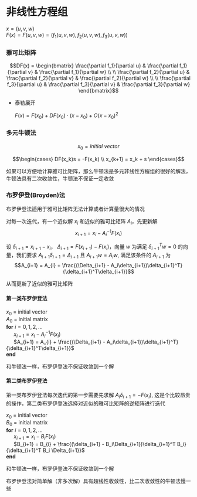 # 非线性方程组
$x = (u, v, w)$\
$F(x) = F(u, v, w) = (f_1(u, v, w), f_2(u, v, w), f_3(u, v, w))$

### 雅可比矩阵

$$DF(x) = \begin{bmatrix}
\frac{\partial f_1}{\partial u} & \frac{\partial f_1}{\partial v} & \frac{\partial f_1}{\partial w} \\
\\
\frac{\partial f_2}{\partial u} & \frac{\partial f_2}{\partial v} & \frac{\partial f_2}{\partial w} \\
\\
\frac{\partial f_3}{\partial u} & \frac{\partial f_3}{\partial v} & \frac{\partial f_3}{\partial w} 
\end{bmatrix}$$

* 泰勒展开

    $F(x) = F(x_0) + DF(x_0)\cdot (x - x_0) + O(x - x_0)^2$

### 多元牛顿法

$$x_0 = initial\ vector$$

$$\begin{cases}
DF(x_k)s = -F(x_k) \\
x_{k+1} = x_k + s
\end{cases}$$

如果可以方便地计算雅可比矩阵，那么牛顿法是多元非线性方程组的很好的解法，牛顿法具有二次收敛性，牛顿法不保证一定收敛

### 布罗伊登(Broyden)法

布罗伊登法适用于雅可比矩阵无法计算或者计算量很大的情况

对每一次迭代，有一个近似解 $x_i$ 和近似的雅可比矩阵 $A_i$，先更新解 
$$x_{i+1} = x_{i} - A_i^{-1}F(x_i)$$

设 $\delta_{i+1} = x_{i+1} - x_{i}$， $\Delta_{i+1} = F(x_{i+1}) - F(x_i)$，向量 $w$ 为满足 $\delta_{i+1}^T w = 0$ 的向量，我们要求 $A_{i+1}\delta_{i+1} = \Delta_{i+1}$ 且 $A_{i+1} w = A_i w$, 满足该条件的  $A_{i+1}$ 为
$$A_{i+1} = A_{i} + \frac{(\Delta_{i+1} - A_i\delta_{i+1})\delta_{i+1}^T}{\delta_{i+1}^T\delta_{i+1}}$$

从而更新了近似的雅可比矩阵

#### 第一类布罗伊登法

$x_0$ = initial vector\
$A_0$ = initial matrix\
**for** $i = 0,1,2,...$\
$\quad$ $x_{i+1} = x_i - A^{-1}_i F(x_i)$\
$\quad$ $A_{i+1} = A_{i} + \frac{(\Delta_{i+1} - A_i\delta_{i+1})\delta_{i+1}^T}{\delta_{i+1}^T\delta_{i+1}}$\
**end** 

和牛顿法一样，布罗伊登法不保证收敛到一个解

#### 第二类布罗伊登法

第一类布罗伊登法每次迭代的第一步需要先求解 $A_i\delta_{i+1} = -F(x_i)$, 这是个比较昂贵的操作，第二类布罗伊登法选择对近似的雅可比矩阵的逆矩阵进行迭代

$x_0$ = initial vector\
$B_0$ = initial matrix\
**for** $i = 0,1,2,...$\
$\quad$ $x_{i+1} = x_i - B_i F(x_i)$\
$\quad$ $B_{i+1} = B_{i} + \frac{(\delta_{i+1} - B_i\Delta_{i+1})\delta_{i+1}^T B_i}{\delta_{i+1}^T B_i \Delta_{i+1}}$\
**end** 

和牛顿法一样，布罗伊登法不保证收敛到一个解

布罗伊登法对简单解（非多次解）具有超线性收敛性，比二次收敛性的牛顿法慢一些